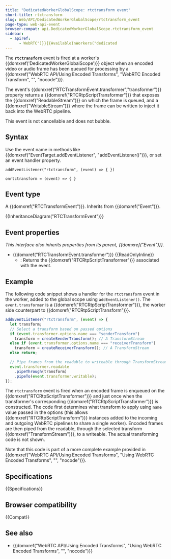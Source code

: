 ```yaml
---
title: "DedicatedWorkerGlobalScope: rtctransform event"
short-title: rtctransform
slug: Web/API/DedicatedWorkerGlobalScope/rtctransform_event
page-type: web-api-event
browser-compat: api.DedicatedWorkerGlobalScope.rtctransform_event
sidebar:
  - apiref:
      - WebRTC")}}{{AvailableInWorkers("dedicated
---
```


The **`rtctransform`** event is fired at a worker's {{domxref('DedicatedWorkerGlobalScope')}} object when an encoded video or audio frame has been queued for processing by a {{domxref("WebRTC API/Using Encoded Transforms", "WebRTC Encoded Transform", "", "nocode")}}.

The event's {{domxref("RTCTransformEvent.transformer","transformer")}} property returns a {{domxref("RTCRtpScriptTransformer")}} that exposes the {{domxref("ReadableStream")}} on which the frame is queued, and a {{domxref("WritableStream")}} where the frame can be written to inject it back into the WebRTC pipeline.

This event is not cancellable and does not bubble.

## Syntax

Use the event name in methods like {{domxref("EventTarget.addEventListener", "addEventListener()")}}, or set an event handler property.

```js-nolint
addEventListener("rtctransform", (event) => { })

onrtctransform = (event) => { }
```

## Event type

A {{domxref("RTCTransformEvent")}}. Inherits from {{domxref("Event")}}.

{{InheritanceDiagram("RTCTransformEvent")}}

## Event properties

_This interface also inherits properties from its parent, {{domxref("Event")}}._

- {{domxref("RTCTransformEvent.transformer")}} {{ReadOnlyInline}}
  - : Returns the {{domxref("RTCRtpScriptTransformer")}} associated with the event.

## Example

The following code snippet shows a handler for the `rtctransform` event in the worker, added to the global scope using `addEventListener()`.
The `event.transformer` is a {{domxref("RTCRtpScriptTransformer")}}, the worker side counterpart to {{domxref("RTCRtpScriptTransform")}}.

```js
addEventListener("rtctransform", (event) => {
  let transform;
  // Select a transform based on passed options
  if (event.transformer.options.name === "senderTransform")
    transform = createSenderTransform(); // A TransformStream
  else if (event.transformer.options.name === "receiverTransform")
    transform = createReceiverTransform(); // A TransformStream
  else return;

  // Pipe frames from the readable to writeable through TransformStream
  event.transformer.readable
    .pipeThrough(transform)
    .pipeTo(event.transformer.writable);
});
```

The `rtctransform` event is fired when an encoded frame is enqueued on the {{domxref("RTCRtpScriptTransformer")}} and just once when the transformer's corresponding {{domxref("RTCRtpScriptTransformer")}} is constructed.
The code first determines what transform to apply using `name` value passed in the options (this allows {{domxref("RTCRtpScriptTransform")}} instances added to the incoming and outgoing WebRTC pipelines to share a single worker).
Encoded frames are then piped from the readable, through the selected transform {{domxref("TransformStream")}}, to a writeable.
The actual transforming code is not shown.

Note that this code is part of a more complete example provided in {{domxref("WebRTC API/Using Encoded Transforms", "Using WebRTC Encoded Transforms", "", "nocode")}}.

## Specifications

{{Specifications}}

## Browser compatibility

{{Compat}}

## See also

- {{domxref("WebRTC API/Using Encoded Transforms", "Using WebRTC Encoded Transforms", "", "nocode")}}
